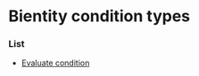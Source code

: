 # Bientity condition types


### List

 * [Evaluate condition](bientity_condition_types/evaluate_condition.md)